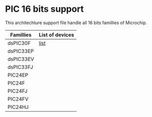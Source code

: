 # PIC 16 bits support

This architechture support file handle all 16 bits famillies of Microchip.

|Famillies|List of devices|
|---------|---------------|
|dsPIC30F|[list](../dspic30f/README.md)|
|dsPIC33EP||[list](../dspic33ep/README.md)|
|dsPIC33EV||[list](../dspic33ev/README.md)|
|dsPIC33FJ||[list](../dspic33fj/README.md)|
|PIC24EP||[list](../pic24ep/README.md)|
|PIC24F||[list](../pic24f/README.md)|
|PIC24FJ||[list](../pic24fj/README.md)|
|PIC24FV||[list](../pic24fv/README.md)|
|PIC24HJ||[list](../pic24hj/README.md)|
